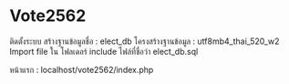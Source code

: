 # Vote2562
ติดตั้งระบบ
สร้างฐานข้อมูลชื่อ : elect_db
โครงสร้างฐานข้อมูล : utf8mb4_thai_520_w2
Import file ใน โฟลเดอร์ include ไฟล์ที่ชื่อว่า elect_db.sql

หน้าแรก : localhost/vote2562/index.php